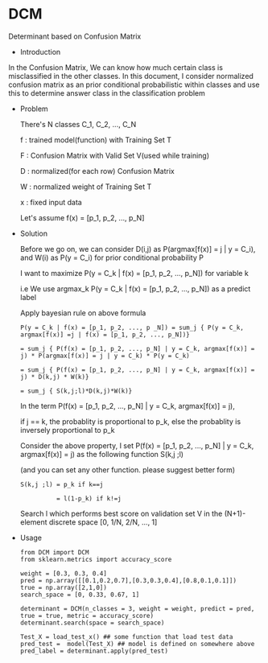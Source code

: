 # DCM
Determinant based on Confusion Matrix

- Introduction

 In the Confusion Matrix, We can know how much certain class is misclassified in the other classes.
 In this document, I consider normalized confusion matrix as an prior conditional probabilistic within classes and use this to determine answer class in the classification problem
 
  - Problem
    
    There's N classes C_1, C_2, ..., C_N
    
    f : trained model(function) with Training Set T 
    
    F : Confusion Matrix with Valid Set V(used while training)
    
    D : normalized(for each row) Confusion Matrix
    
    W : normalized weight of Training Set T
    
    x : fixed input data
    
    Let's assume f(x) = [p_1, p_2, ..., p_N]
    
  - Solution
    
    Before we go on, we can consider D(i,j) as P(argmax[f(x)] = j | y = C_i), and W(i) as P(y = C_i) for prior conditional probability P
    
    I want to maximize P(y = C_k | f(x) = [p_1, p_2, ..., p_N]) for variable k
    
    i.e We use argmax_k P(y = C_k | f(x) = [p_1, p_2, ..., p_N]) as a predict label
    
    Apply bayesian rule on above formula
    
        P(y = C_k | f(x) = [p_1, p_2, ..., p _N]) = sum_j { P(y = C_k, argmax[f(x)] =j | f(x) = [p_1, p_2, ..., p_N])}
    
        = sum_j { P(f(x) = [p_1, p_2, ..., p_N] | y = C_k, argmax[f(x)] = j) * P(argmax[f(x)] = j | y = C_k) * P(y = C_k)
    
        = sum_j { P(f(x) = [p_1, p_2, ..., p_N] | y = C_k, argmax[f(x)] = j) * D(k,j) * W(k)}
        
        = sum_j { S(k,j;l)*D(k,j)*W(k)}
    
    In the term P(f(x) = [p_1, p_2, ..., p_N] | y = C_k, argmax[f(x)] = j),
    
    if j == k, the probablity is proportional to p_k, else the probablity is inversely proportional to p_k
    
    Consider the above property, I set P(f(x) = [p_1, p_2, ..., p_N] | y = C_k, argmax[f(x)] = j) as the following function S(k,j ;l)
    
    (and you can set any other function. please suggest better form)
    
        S(k,j ;l) = p_k if k==j 
    
                  = l(1-p_k) if k!=j
              
    Search l which performs best score on validation set V in the (N+1)-element discrete space [0, 1/N, 2/N, ..., 1] 
    
- Usage
      
      from DCM import DCM
      from sklearn.metrics import accuracy_score
      
      weight = [0.3, 0.3, 0.4]
      pred = np.array([[0.1,0.2,0.7],[0.3,0.3,0.4],[0.8,0.1,0.1]])
      true = np.array([2,1,0])
      search_space = [0, 0.33, 0.67, 1]
      
      determinant = DCM(n_classes = 3, weight = weight, predict = pred, true = true, metric = accuracy_score)
      determinant.search(space = search_space)
      
      Test_X = load_test_x() ## some function that load test data
      pred_test =  model(Test_X) ## model is defined on somewhere above
      pred_label = determinant.apply(pred_test)

